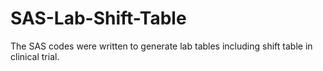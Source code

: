 # SAS-Lab-Shift-Table

The SAS codes were written to generate lab tables including shift table in clinical trial.
